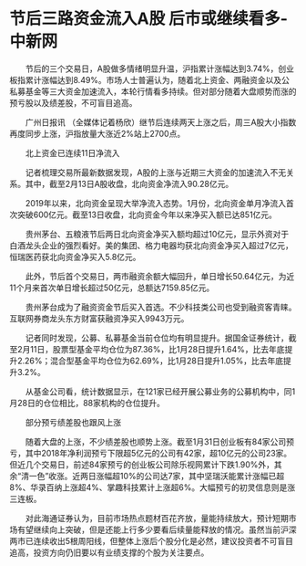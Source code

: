 # 节后三路资金流入A股 后市或继续看多-中新网

　　节后的三个交易日，A股做多情绪明显升温，沪指累计涨幅达到3.74%，创业板指累计涨幅达到8.49%。市场人士普遍认为，随着北上资金、两融资金以及公私募基金等三大资金加速流入，本轮行情看多持续。但对部分随着大盘顺势而涨的预亏股以及绩差股，不可盲目追高。

　　广州日报讯 （全媒体记着杨欣）继节后连续两天上涨之后，周三A股大小指数再度同步上涨，沪指放量大涨近2%站上2700点。

　　北上资金已连续11日净流入

　　记者梳理交易所最新数据发现，A股的上涨与近期三大资金的加速流入不无关系。其中，截至2月13日A股收盘，北向资金净流入90.28亿元。

　　2019年以来，北向资金呈现大举净流入态势。1月份，北向资金单月净流入首次突破600亿元。截至13日收盘，北向资金今年以来净买入额已达851亿元。

　　贵州茅台、五粮液节后两日北向资金净买入额均超过10亿元，显示外资对于白酒龙头企业的强烈看好。美的集团、格力电器均获北向资金净买入超过7亿元，恒瑞医药获北向资金净买入5.8亿元。

　　此外，节后首个交易日，两市融资余额大幅回升，单日增长50.64亿元，为近11个月来首次单日增长超过50亿元，总额达7159.85亿元。

　　贵州茅台成为了融资资金节后买入首选。不少科技类公司也受到融资客青睐。互联网券商龙头东方财富获融资净买入9943万元。

　　记者同时发现，公募、私募基金当前仓位均有明显提升。据国金证券统计，截至2月11日，股票型基金平均仓位为87.36%，比1月28日提升1.64%，比去年底提升2.26%；混合型基金平均仓位为62.69%，比1月28日提升1.05%，比去年底提升3.2%。

　　从基金公司看，统计数据显示，在121家已经开展公募业务的公募机构中，同1月28日的仓位相比，88家机构的仓位提升。

　　部分预亏绩差股也跟风上涨

　　随着大盘的上涨，不少绩差股也顺势上涨。截至1月31日创业板有84家公司预亏，其中2018年净利润预亏下限超5亿元的公司有42家，超10亿元的公司23家。但近几个交易日，前述84家预亏的创业板公司除乐视网累计下跌1.90%外，其余“清一色”收涨。近两日涨幅超10%的公司达7家，其中坚瑞沃能累计涨幅已超8%、华录百纳上涨超4%、掌趣科技累计上涨超6%。大幅预亏的初灵信息则是涨三连板。

　　对此海通证券认为，目前市场热点题材百花齐放，量能持续放大，预计短期市场有望继续向上突破，但是还能上行多少要看后续量能释放的情况。虽然当前沪深两市已连续收出5根周阳线，但整体上涨后个股分化是必然，建议投资者不可盲目追高，投资方向仍旧要以有业绩支撑的个股为关注要点。
